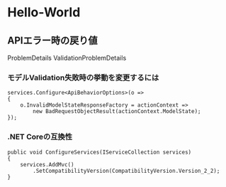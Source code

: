 Hello-World
===========

## APIエラー時の戻り値
ProblemDetails
ValidationProblemDetails 

### モデルValidation失敗時の挙動を変更するには
```
services.Configure<ApiBehaviorOptions>(o =>
{
    o.InvalidModelStateResponseFactory = actionContext =>
        new BadRequestObjectResult(actionContext.ModelState);
});
```

### .NET Coreの互換性
```
public void ConfigureServices(IServiceCollection services)
{
    services.AddMvc()
        .SetCompatibilityVersion(CompatibilityVersion.Version_2_2);
}
```